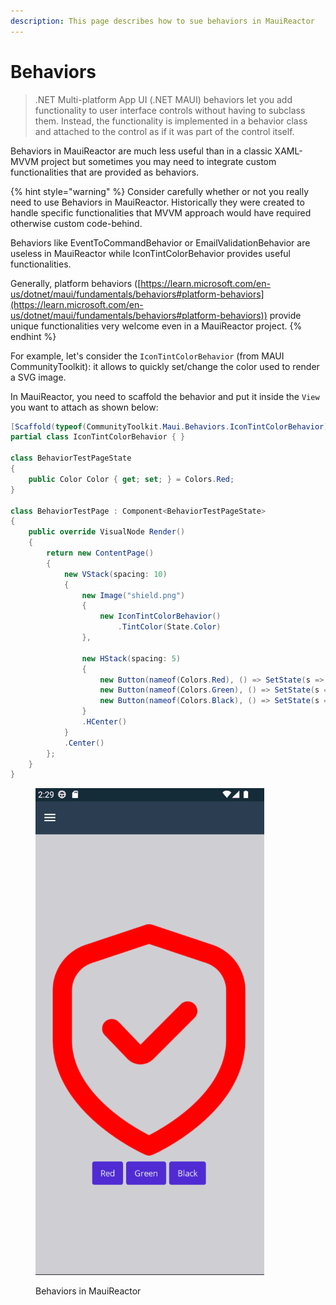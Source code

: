 ```yaml
---
description: This page describes how to sue behaviors in MauiReactor
---
```


# Behaviors

> .NET Multi-platform App UI (.NET MAUI) behaviors let you add functionality to user interface controls without having to subclass them. Instead, the functionality is implemented in a behavior class and attached to the control as if it was part of the control itself.

Behaviors in MauiReactor are much less useful than in a classic XAML-MVVM project but sometimes you may need to integrate custom functionalities that are provided as behaviors.

{% hint style="warning" %}
Consider carefully whether or not you really need to use Behaviors in MauiReactor. Historically they were created to handle specific functionalities that MVVM approach would have required otherwise custom code-behind.

Behaviors like EventToCommandBehavior or EmailValidationBehavior are useless in MauiReactor while IconTintColorBehavior provides useful functionalities.

Generally, platform behaviors ([https://learn.microsoft.com/en-us/dotnet/maui/fundamentals/behaviors#platform-behaviors](https://learn.microsoft.com/en-us/dotnet/maui/fundamentals/behaviors#platform-behaviors)) provide unique functionalities very welcome even in a MauiReactor project.
{% endhint %}

For example, let's consider the `IconTintColorBehavior` (from MAUI CommunityToolkit): it allows to quickly set/change the color used to render a SVG image.

In MauiReactor, you need to scaffold the behavior and put it inside the `View` you want to attach as shown below:

```csharp
[Scaffold(typeof(CommunityToolkit.Maui.Behaviors.IconTintColorBehavior))]
partial class IconTintColorBehavior { }

class BehaviorTestPageState
{
    public Color Color { get; set; } = Colors.Red;
}

class BehaviorTestPage : Component<BehaviorTestPageState>
{
    public override VisualNode Render()
    {
        return new ContentPage()
        {
            new VStack(spacing: 10)
            {
                new Image("shield.png")
                {
                    new IconTintColorBehavior()
                        .TintColor(State.Color)
                },

                new HStack(spacing: 5)
                {
                    new Button(nameof(Colors.Red), () => SetState(s => s.Color = Colors.Red)),
                    new Button(nameof(Colors.Green), () => SetState(s => s.Color = Colors.Green)),
                    new Button(nameof(Colors.Black), () => SetState(s => s.Color = Colors.Black)),
                }
                .HCenter()
            }
            .Center()
        };
    }
}

```

<figure><img src="../.gitbook/assets/Behavior.gif" alt=""><figcaption><p>Behaviors in MauiReactor</p></figcaption></figure>
